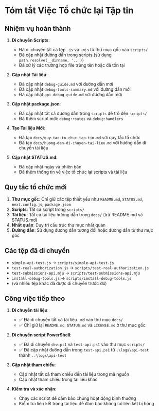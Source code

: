 # Tóm tắt Việc Tổ chức lại Tập tin

## Nhiệm vụ hoàn thành

1. **Di chuyển Scripts**:
   - Đã di chuyển tất cả tệp `.js` và `.mjs` từ thư mục gốc vào `scripts/`
   - Đã cập nhật đường dẫn trong scripts (sử dụng `path.resolve(__dirname, '..')`)
   - Đã xử lý các trường hợp file trùng tên hoặc đã tồn tại

2. **Cập nhật Tài liệu**:
   - Đã cập nhật `debug-guide.md` với đường dẫn mới
   - Đã cập nhật `debug-tools-summary.md` với đường dẫn mới
   - Đã cập nhật `api-debug-guide.md` với đường dẫn mới

3. **Cập nhật package.json**:
   - Đã cập nhật tất cả đường dẫn trong `scripts` để trỏ đến `scripts/`
   - Đã thêm script mới: `debug:routes` và `debug:handlers`

4. **Tạo Tài liệu Mới**:
   - Đã tạo `docs/quy-tac-to-chuc-tap-tin.md` với quy tắc tổ chức
   - Đã tạo `docs/huong-dan-di-chuyen-tai-lieu.md` với hướng dẫn di chuyển tài liệu

5. **Cập nhật STATUS.md**:
   - Đã cập nhật ngày và phiên bản
   - Đã thêm thông tin về việc tổ chức lại scripts và tài liệu

## Quy tắc tổ chức mới

1. **Thư mục gốc**: Chỉ giữ các tệp thiết yếu như `README.md`, `STATUS.md`, `next.config.js`, `package.json`
2. **Scripts**: Tất cả script trong `scripts/`
3. **Tài liệu**: Tất cả tài liệu hướng dẫn trong `docs/` (trừ README.md và STATUS.md)
4. **Nhất quán**: Duy trì cấu trúc thư mục nhất quán
5. **Đường dẫn**: Sử dụng đường dẫn tương đối hoặc đường dẫn từ thư mục gốc

## Các tệp đã di chuyển

- `simple-api-test.js` → `scripts/simple-api-test.js`
- `test-real-authorization.js` → `scripts/test-real-authorization.js`
- `test-submissions-api.mjs` → `scripts/test-submissions-api.mjs`
- `install-debug-tools.js` → `scripts/install-debug-tools.js`
- (và nhiều tệp khác đã được di chuyển trước đó)

## Công việc tiếp theo

1. **Di chuyển tài liệu**:
   - ✅ Đã di chuyển tất cả tài liệu `.md` vào thư mục `docs/`
   - ✅ Chỉ giữ lại `README.md`, `STATUS.md` và `LICENSE.md` ở thư mục gốc

2. **Di chuyển script PowerShell**:
   - ✅ Đã di chuyển `dev.ps1` và `test-api.ps1` vào thư mục `scripts/`
   - ✅ Đã cập nhật đường dẫn trong `test-api.ps1` từ `.\logs\api-test` thành `..\logs\api-test`

3. **Cập nhật tham chiếu**:
   - Cập nhật tất cả tham chiếu đến tài liệu trong mã nguồn
   - Cập nhật tham chiếu trong tài liệu khác

4. **Kiểm tra và xác nhận**:
   - Chạy các script để đảm bảo chúng hoạt động bình thường
   - Kiểm tra liên kết trong tài liệu để đảm bảo không có liên kết bị hỏng
